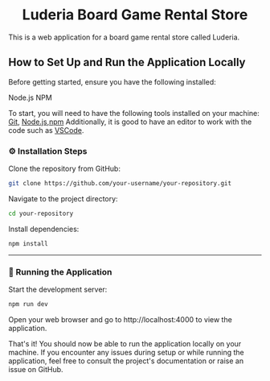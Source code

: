 <center>

# Luderia Board Game Rental Store

</center>

This is a web application for a board game rental store called Luderia.

## How to Set Up and Run the Application Locally

Before getting started, ensure you have the following installed:

Node.js
NPM

To start, you will need to have the following tools installed on your machine:
[Git](https://git-scm.com), [Node.js](https://nodejs.org/en/),[npm](https://www.npmjs.com/package/npm) 
Additionally, it is good to have an editor to work with the code such as [VSCode](https://code.visualstudio.com/).

### :gear: Installation Steps

Clone the repository from GitHub:

```bash
git clone https://github.com/your-username/your-repository.git
```

Navigate to the project directory:

```bash
cd your-repository
```

Install dependencies:

```bash
npm install
```

---

### 🎲 Running the Application

Start the development server:

```bash
npm run dev
```

Open your web browser and go to http://localhost:4000 to view the application.

That's it! You should now be able to run the application locally on your machine. If you encounter any issues during setup or while running the application, feel free to consult the project's documentation or raise an issue on GitHub.
